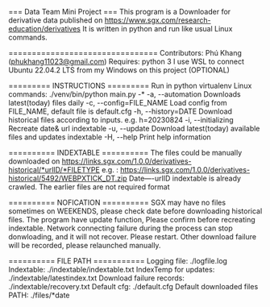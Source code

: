 === Data Team Mini Project ===
This program is a Downloader for derivative data published on 
https://www.sgx.com/research-education/derivatives
It is written in python and run like usual Linux commands.

================================
Contributors: Phú Khang (phukhang11023@gmail.com)
Requires: python 3
I use WSL to connect Ubuntu 22.04.2 LTS from my Windows on this project (OPTIONAL)

========= INSTRUCTIONS =========
Run in python virtualenv
Linux commands: ./venv/bin/python main.py -*
-a, --automation	  Downloads latest(today) files daily
-c, --config=FILE_NAME    Load config from FILE_NAME, default file is default.cfg
-h, --history=DATE        Download historical files according to inputs.
			  e.g. h=20230824
-i, --initializing        Recreate date& url indextable
-u, --update              Download latest(today) available files and updates indextable
-H, --help                Print help information


========== INDEXTABLE ==========
The files could be manually downloaded on
https://links.sgx.com/1.0.0/derivatives-historical/*urlID/*FILETYPE
 e.g. : https://links.sgx.com/1.0.0/derivatives-historical/5492/WEBPXTICK_DT.zip
Date—-urlID indextable is already crawled.
The earlier files are not required format


========== NOFICATION ==========
SGX may have no files sometimes on WEEKENDS, please check date before downloading historical files.
The program have update function, Please confirm before recreating indextable.
Network connecting failure during the process can stop donwloading, and it will not recover. Please restart.
Other download failure will be recorded, please relaunched manually.

========== FILE PATH ===========
Logging file: ./logfile.log
Indextable: ./indextable/indextable.txt 
IndexTemp for updates: ./indextable/latestindex.txt
Download failure records: ./indextable/recovery.txt
Default cfg: ./default.cfg
Default downloaded files PATH: ./files/*date



